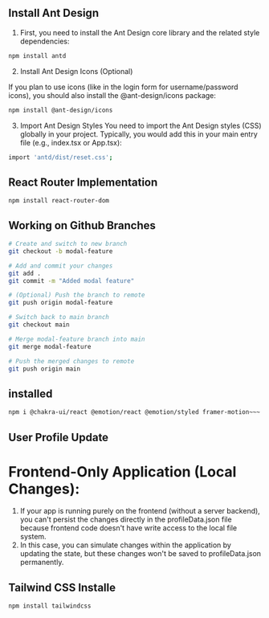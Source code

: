 ## Install Ant Design

1. First, you need to install the Ant Design core library and the related style dependencies:

```bash
npm install antd
```

2. Install Ant Design Icons (Optional)

If you plan to use icons (like in the login form for username/password icons), you should also install the @ant-design/icons package:

```bash
npm install @ant-design/icons
```

3. Import Ant Design Styles
   You need to import the Ant Design styles (CSS) globally in your project. Typically, you would add this in your main entry file (e.g., index.tsx or App.tsx):

```bash
import 'antd/dist/reset.css';
```

## React Router Implementation

`npm install react-router-dom`

## Working on Github Branches

```bash
# Create and switch to new branch
git checkout -b modal-feature

# Add and commit your changes
git add .
git commit -m "Added modal feature"

# (Optional) Push the branch to remote
git push origin modal-feature

# Switch back to main branch
git checkout main

# Merge modal-feature branch into main
git merge modal-feature

# Push the merged changes to remote
git push origin main
```

## installed

```bash
npm i @chakra-ui/react @emotion/react @emotion/styled framer-motion~~~
```

## User Profile Update

# Frontend-Only Application (Local Changes):

1. If your app is running purely on the frontend (without a server backend), you can't persist the changes directly in the profileData.json file because frontend code doesn't have write access to the local file system.
2. In this case, you can simulate changes within the application by updating the state, but these changes won't be saved to profileData.json permanently.

## Tailwind CSS Installe

```bash
npm install tailwindcss
```

